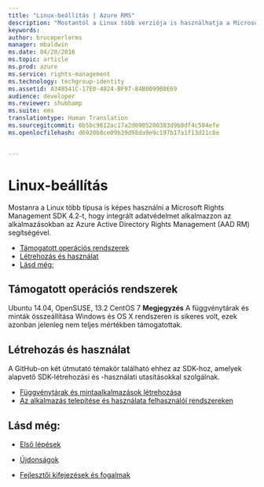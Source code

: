 ```yaml
---
title: "Linux-beállítás | Azure RMS"
description: "Mostantól a Linux több verziója is használhatja a Microsoft Rights Management SDK 4.2 verziót."
keywords: 
author: bruceperlerms
manager: mbaldwin
ms.date: 04/28/2016
ms.topic: article
ms.prod: azure
ms.service: rights-management
ms.technology: techgroup-identity
ms.assetid: A348541C-17E0-4024-BF97-84B0099B0E69
audience: developer
ms.reviewer: shubhamp
ms.suite: ems
translationtype: Human Translation
ms.sourcegitcommit: 6b5bc9612ac17a2d6905200383d9b8df4c504efe
ms.openlocfilehash: d6920b8ce09b39d98da9e9c197b17a1f13d21c8e


---
```


# Linux-beállítás


Mostanra a Linux több típusa is képes használni a Microsoft Rights Management SDK 4.2-t, hogy integrált adatvédelmet alkalmazzon az alkalmazásokban az Azure Active Directory Rights Management (AAD RM) segítségével.

-   [Támogatott operációs rendszerek](#supported_operating_systems)
-   [Létrehozás és használat](#how_to_build_and_use)
-   [Lásd még:](#see_also)

## Támogatott operációs rendszerek


Ubuntu 14.04, OpenSUSE, 13.2 CentOS 7 **Megjegyzés** A függvénytárak és minták összeállítása Windows és OS X rendszeren is sikeres volt, ezek azonban jelenleg nem teljes mértékben támogatottak.

 

## Létrehozás és használat

A GitHub-on két útmutató témakör található ehhez az SDK-hoz, amelyek alapvető SDK-létrehozási és -használati utasításokkal szolgálnak.

-   [Függvénytárak és mintaalkalmazások létrehozása](https://github.com/AzureAD/rms-sdk-for-cpp/blob/master/docs/how_to_build_it.md)
-   [Az alkalmazás telepítése és használata felhasználói rendszereken](https://github.com/AzureAD/rms-sdk-for-cpp/blob/master/docs/how_to_use_it.md)

## Lásd még:

* [Első lépések](get-started.md)

* [Újdonságok](release-notes.md)

* [Fejlesztői kifejezések és fogalmak](core-concepts.md)

 

 






<!--HONumber=Jun16_HO4-->


